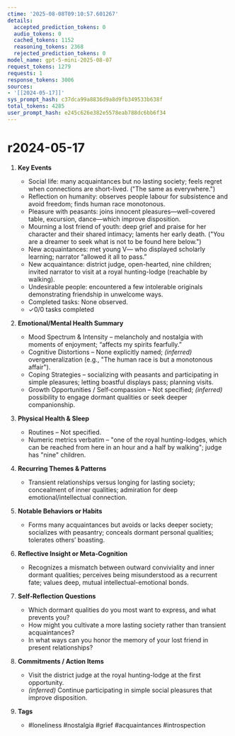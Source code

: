 ```yaml
---
ctime: '2025-08-08T09:10:57.601267'
details:
  accepted_prediction_tokens: 0
  audio_tokens: 0
  cached_tokens: 1152
  reasoning_tokens: 2368
  rejected_prediction_tokens: 0
model_name: gpt-5-mini-2025-08-07
request_tokens: 1279
requests: 1
response_tokens: 3006
sources:
- '[[2024-05-17]]'
sys_prompt_hash: c37dca99a8836d9a8d9fb349533b638f
total_tokens: 4285
user_prompt_hash: e245c626e382e5578eab788dc6bb6f34
---
```

# r2024-05-17

1. **Key Events**
   * Social life: many acquaintances but no lasting society; feels regret when connections are short-lived. ("The same as everywhere.")
   * Reflection on humanity: observes people labour for subsistence and avoid freedom; finds human race monotonous.
   * Pleasure with peasants: joins innocent pleasures—well-covered table, excursion, dance—which improve disposition.
   * Mourning a lost friend of youth: deep grief and praise for her character and their shared intimacy; laments her early death. ("You are a dreamer to seek what is not to be found here below.")
   * New acquaintances: met young V— who displayed scholarly learning; narrator “allowed it all to pass.”
   * New acquaintance: district judge, open-hearted, nine children; invited narrator to visit at a royal hunting-lodge (reachable by walking). 
   * Undesirable people: encountered a few intolerable originals demonstrating friendship in unwelcome ways.
   * Completed tasks: None observed.
   * ✓0/0 tasks completed

2. **Emotional/Mental Health Summary**
   * Mood Spectrum & Intensity – melancholy and nostalgia with moments of enjoyment; “affects my spirits fearfully.”
   * Cognitive Distortions – None explicitly named; *(inferred)* overgeneralization (e.g., "The human race is but a monotonous affair").
   * Coping Strategies – socializing with peasants and participating in simple pleasures; letting boastful displays pass; planning visits.
   * Growth Opportunities / Self‑compassion – Not specified; *(inferred)* possibility to engage dormant qualities or seek deeper companionship.

3. **Physical Health & Sleep**
   * Routines – Not specified.
   * Numeric metrics verbatim – "one of the royal hunting-lodges, which can be reached from here in an hour and a half by walking"; judge has "nine" children.

4. **Recurring Themes & Patterns**
   * Transient relationships versus longing for lasting society; concealment of inner qualities; admiration for deep emotional/intellectual connection.

5. **Notable Behaviors or Habits**
   * Forms many acquaintances but avoids or lacks deeper society; socializes with peasantry; conceals dormant personal qualities; tolerates others’ boasting.

6. **Reflective Insight or Meta‑Cognition**
   * Recognizes a mismatch between outward conviviality and inner dormant qualities; perceives being misunderstood as a recurrent fate; values deep, mutual intellectual-emotional bonds.

7. **Self‑Reflection Questions**
   * Which dormant qualities do you most want to express, and what prevents you?
   * How might you cultivate a more lasting society rather than transient acquaintances?
   * In what ways can you honor the memory of your lost friend in present relationships?

8. **Commitments / Action Items**
   * Visit the district judge at the royal hunting-lodge at the first opportunity.
   * *(inferred)* Continue participating in simple social pleasures that improve disposition.

9. **Tags**
   * #loneliness #nostalgia #grief #acquaintances #introspection